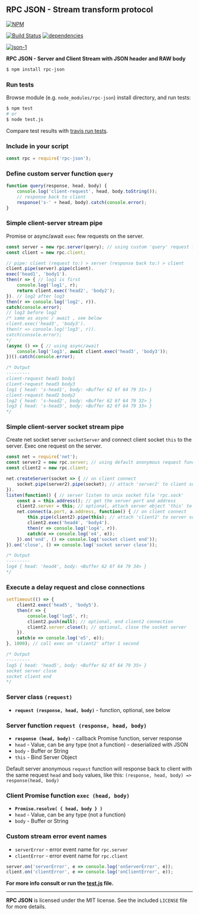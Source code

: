 ## RPC JSON - Stream transform protocol
[![NPM](https://nodei.co/npm/rpc-json.png?downloads=true&downloadRank=true&stars=true)](https://nodei.co/npm/rpc-json/)

[![Build Status](https://travis-ci.org/RealTimeCom/rpc-json.svg?branch=master)](http://travis-ci.org/RealTimeCom/rpc-json)
[![dependencies](https://david-dm.org/RealTimeCom/rpc-json.svg)](https://david-dm.org/RealTimeCom/rpc-json)

[![json-1](https://cloud.githubusercontent.com/assets/22455434/22550324/2ccec420-e958-11e6-88c2-51fbe948c362.png)](https://github.com/RealTimeCom/rpc-json)

**RPC JSON - Server and Client Stream with JSON header and RAW body**
```sh
$ npm install rpc-json
```
### Run tests
Browse module (e.g. `node_modules/rpc-json`) install directory, and run tests:
```sh
$ npm test
# or
$ node test.js
```
Compare test results with <a href="https://travis-ci.org/RealTimeCom/rpc-json">travis run tests</a>.

### Include in your script
```js
const rpc = require('rpc-json');
```
### Define custom server function `query`
```js
function query(response, head, body) {
    console.log('client-request', head, body.toString());
    // response back to client
    response('s-' + head, body).catch(console.error);
}
```
### Simple client-server stream pipe
Promise or async/await `exec` few requests on the server.
```js
const server = new rpc.server(query); // using custom 'query' request function
const client = new rpc.client;

// pipe: client (request to:) > server (response back to:) > client
client.pipe(server).pipe(client).
exec('head1', 'body1').
then(r => { // log1 is first
    console.log('log1', r);
    return client.exec('head2', 'body2');
}). // log2 after log3
then(r => console.log('log2', r)).
catch(console.error);
// log3 before log2
/* same as async / await , see below
client.exec('head3', 'body3').
then(r => console.log('log3', r)).
catch(console.error);
*/
(async () => { // using async/await
    console.log('log3', await client.exec('head3', 'body3'));
})().catch(console.error);

/* Output
---------
client-request head1 body1
client-request head3 body3
log1 { head: 's-head1', body: <Buffer 62 6f 64 79 31> }
client-request head2 body2
log2 { head: 's-head2', body: <Buffer 62 6f 64 79 32> }
log3 { head: 's-head3', body: <Buffer 62 6f 64 79 33> }
*/
```
### Simple client-server socket stream pipe
Create net socket server `socketServer` and connect client socket `this` to the server. Exec one request on the server.
```js
const net = require('net');
const server2 = new rpc.server; // using default anonymous request function
const client2 = new rpc.client;

net.createServer(socket => { // on client connect
    socket.pipe(server2).pipe(socket); // attach 'server2' to client socket connection 'socket'
}).
listen(function() { // server listen to unix socket file 'rpc.sock'
    const a = this.address(); // get the server port and address
    client2.server = this; // optional, attach server object 'this' to 'client2'
    net.connect(a.port, a.address, function() { // on client connect
        this.pipe(client2).pipe(this); // attach 'client2' to server socket connection 'this'
        client2.exec('head4', 'body4').
        then(r => console.log('log4', r)).
        catch(e => console.log('e4', e));
    }).on('end', () => console.log('socket client end'));
}).on('close', () => console.log('socket server close'));

/* Output
---------
log4 { head: 'head4', body: <Buffer 62 6f 64 79 34> }
*/
```
### Execute a delay request and close connections
```js
setTimeout(() => {
    client2.exec('head5', 'body5').
    then(r => {
        console.log('log5', r);
        client2.push(null); // optional, end client2 connection
        client2.server.close(); // optional, close the socket server
    }).
    catch(e => console.log('e5', e));
}, 1000); // call exec on 'client2' after 1 second

/* Output
---------
log5 { head: 'head5', body: <Buffer 62 6f 64 79 35> }
socket server close
socket client end
*/
```
### Server class `(request)`
* <b><code>request (response, head, body)</code></b> - function, optional, see below

### Server function `request (response, head, body)`
* <b><code>response (head, body)</code></b> - callback Promise function, server response
* `head` - Value, can be any type (not a function) - deserialized with JSON
* `body` - Buffer or String
* `this` - Bind Server Object

Default server anonymous `request` function will response back to client with the same request `head` and `body` values, like this: `(response, head, body) => response(head, body)`

### Client Promise function `exec (head, body)`
* <b><code>Promise.resolve( { head, body } )</code></b>
* `head` - Value, can be any type (not a function)
* `body` - Buffer or String

### Custom stream error event names
* `serverError` - error event name for `rpc.server`
* `clientError` - error event name for `rpc.client`

```js
server.on('serverError', e => console.log('onServerError', e));
client.on('clientError', e => console.log('onClientError', e));
```

**For more info consult or run the <a href="https://github.com/RealTimeCom/rpc-json/blob/master/test.js"><b>test.js</b></a> file.**

--------------------------------------------------------
**RPC JSON** is licensed under the MIT license. See the included `LICENSE` file for more details.
